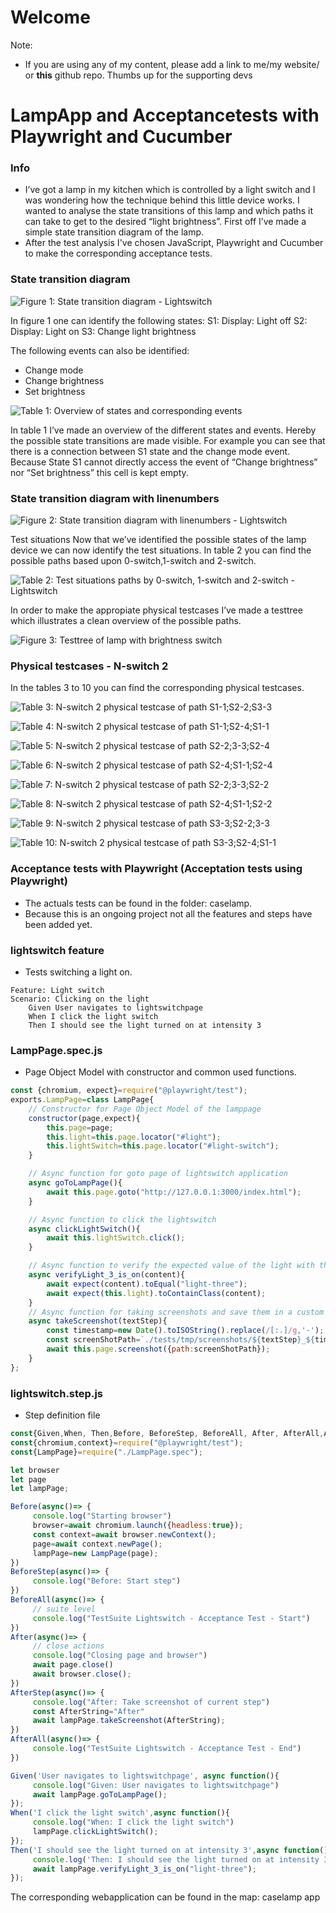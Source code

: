 # Welcome

Note:
- If you are using any of my content, please add a link to me/my website/ or **this** github repo. Thumbs up for the supporting devs 

# LampApp and Acceptancetests with Playwright and Cucumber

### Info
- I’ve got a lamp in my kitchen which is controlled by a light switch and I was wondering 
how the technique behind this little device works.
I wanted to analyse the state transitions of this lamp and which paths it can take to get to 
the desired “light brightness”. First off I’ve made a simple state transition diagram of the lamp.
- After the test analysis I've chosen JavaScript, Playwright and Cucumber to make the 
  corresponding acceptance tests.

### State transition diagram
![Figure 1: State transition diagram - Lightswitch](StatetransitionDiagramLS.png "State transition diagram - Lightswitch")

In figure 1 one can identify the following states:
S1: Display: Light off
S2: Display: Light on
S3: Change light brightness

The following events can also be identified:
- Change mode
- Change brightness
- Set brightness

![Table 1: Overview of states and corresponding events](OverviewStatesEvent.png "Overview of states and corresponding events")

In table 1 I’ve made an overview of the different states and events. Hereby the possible state transitions are made visible. For example you can see that there is a connection between S1 state and the change mode event. Because State S1 cannot directly access the event of “Change brightness” nor “Set brightness” this cell is kept empty.

### State transition diagram with linenumbers
![Figure 2: State transition diagram with linenumbers - Lightswitch](StatetransitionDiagramLS2.png "State transition diagram with linenumbers- Lightswitch")

Test situations
Now that we’ve identified the possible states of the lamp device we can now identify the test situations. In table 2 you can find the possible paths based upon 0-switch,1-switch and 2-switch. 

![Table 2: Test situations paths by 0-switch, 1-switch and 2-switch - Lightswitch](Testsituations.png "Test situations paths by 0-switch, 1-switch and 2-switch- Lightswitch")

In order to make the appropiate physical testcases I’ve made a testtree which illustrates a clean overview of the possible paths.

![Figure 3: Testtree of lamp with brightness switch](Testtree.png "Testtree of lamp with brightness switch")

### Physical testcases - N-switch 2

In the tables 3 to 10 you can find the corresponding physical testcases.

![Table 3: N-switch 2 physical testcase of path S1-1;S2-2;S3-3](Phtestcase1.png "N-switch 2 physical testcase of path S1-1;S2-2;S3-3")

![Table 4: N-switch 2 physical testcase of path S1-1;S2-4;S1-1](Phtestcase2.png "N-switch 2 physical testcase of path S1-1;S2-4;S1-1")

![Table 5: N-switch 2 physical testcase of path S2-2;3-3;S2-4](Phtestcase3.png "N-switch 2 physical testcase of path S2-2;3-3;S2-4")

![Table 6: N-switch 2 physical testcase of path S2-4;S1-1;S2-4](Phtestcase4.png "N-switch 2 physical testcase of path S2-4;S1-1;S2-4")

![Table 7: N-switch 2 physical testcase of path S2-2;3-3;S2-2](Phtestcase5.png "N-switch 2 physical testcase of path S2-2;3-3;S2-2")

![Table 8: N-switch 2 physical testcase of path S2-4;S1-1;S2-2](Phtestcase6.png "N-switch 2 physical testcase of path S2-4;S1-1;S2-2")

![Table 9: N-switch 2 physical testcase of path S3-3;S2-2;3-3](Phtestcase7.png "N-switch 2 physical testcase of path S3-3;S2-2;3-3")

![Table 10: N-switch 2 physical testcase of path S3-3;S2-4;S1-1](Phtestcase8.png "N-switch 2 physical testcase of path S3-3;S2-4;S1-1")

### Acceptance tests with Playwright (Acceptation tests using Playwright)

- The actuals tests can be found in the folder: caselamp.
- Because this is an ongoing project not all the features and steps have been added yet.

### lightswitch feature   
- Tests switching a light on.

```gherkin
Feature: Light switch 
Scenario: Clicking on the light 
    Given User navigates to lightswitchpage
    When I click the light switch
    Then I should see the light turned on at intensity 3

```

### LampPage.spec.js  
- Page Object Model with constructor and common used functions.

```javascript
const {chromium, expect}=require("@playwright/test");
exports.LampPage=class LampPage{
    // Constructor for Page Object Model of the lamppage
    constructor(page,expect){
        this.page=page;
        this.light=this.page.locator("#light");
        this.lightSwitch=this.page.locator("#light-switch");
    }

    // Async function for goto page of lightswitch application
    async goToLampPage(){
        await this.page.goto("http://127.0.0.1:3000/index.html");
    }

    // Async function to click the lightswitch
    async clickLightSwitch(){
        await this.lightSwitch.click();
    }

    // Async function to verify the expected value of the light with the actual value
    async verifyLight_3_is_on(content){
        await expect(content).toEqual("light-three");
        await expect(this.light).toContainClass(content);
    }
    // Async function for taking screenshots and save them in a custom folder with timestamp
    async takeScreenshot(textStep){
        const timestamp=new Date().toISOString().replace(/[:.]/g,'-');
        const screenShotPath=`./tests/tmp/screenshots/${textStep}_${timestamp}.png`;
        await this.page.screenshot({path:screenShotPath});
    }
};

```

### lightswitch.step.js    
- Step definition file

```javascript
const{Given,When, Then,Before, BeforeStep, BeforeAll, After, AfterAll,AfterStep}=require("@cucumber/cucumber");
const{chromium,context}=require("@playwright/test");
const{LampPage}=require("./LampPage.spec");

let browser
let page
let lampPage;

Before(async()=> {
     console.log("Starting browser")
     browser=await chromium.launch({headless:true});
     const context=await browser.newContext();
     page=await context.newPage();
     lampPage=new LampPage(page);
})
BeforeStep(async()=> {
     console.log("Before: Start step")
})
BeforeAll(async()=> {
     // suite level
     console.log("TestSuite Lightswitch - Acceptance Test - Start")
})
After(async()=> {
     // close actions
     console.log("Closing page and browser")
     await page.close()
     await browser.close();
})
AfterStep(async()=> {
     console.log("After: Take screenshot of current step")
     const AfterString="After"
     await lampPage.takeScreenshot(AfterString);
})
AfterAll(async()=> {
     console.log("TestSuite Lightswitch - Acceptance Test - End")
})

Given('User navigates to lightswitchpage', async function(){
     console.log("Given: User navigates to lightswitchpage")
     await lampPage.goToLampPage();
});
When('I click the light switch',async function(){
     console.log("When: I click the light switch")
     lampPage.clickLightSwitch();
});
Then('I should see the light turned on at intensity 3',async function(){
     console.log('Then: I should see the light turned on at intensity 3')
     await lampPage.verifyLight_3_is_on("light-three");   
});

```

The corresponding webapplication can be found in the map: caselamp app

